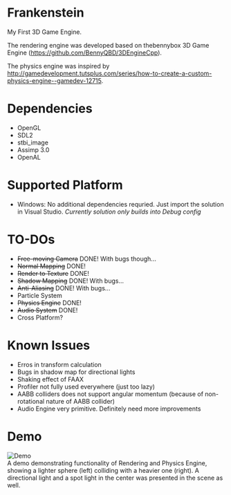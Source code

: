Frankenstein
============

My First 3D Game Engine.

The rendering engine was developed based on thebennybox 3D Game Engine (https://github.com/BennyQBD/3DEngineCpp).

The physics engine was inspired by http://gamedevelopment.tutsplus.com/series/how-to-create-a-custom-physics-engine--gamedev-12715.

Dependencies
============
- OpenGL
- SDL2
- stbi_image
- Assimp 3.0
- OpenAL

Supported Platform
============
- Windows: No additional dependencies requried. Just import the solution in Visual Studio. <i>Currently solution only builds into Debug config</i>

TO-DOs
============
- <del>Free-moving Camera</del> DONE! With bugs though...
- <del>Normal Mapping</del> DONE!
- <del>Render to Texture</del> DONE!
- <del>Shadow Mapping</del> DONE! With bugs...
- <del>Anti-Aliasing</del> DONE! With bugs...
- Particle System
- <del>Physics Engine</del> DONE!
- <del>Audio System</del> DONE!
- Cross Platform?

Known Issues
============
- Erros in transform calculation
- Bugs in shadow map for directional lights
- Shaking effect of FAAX
- Profiler not fully used everywhere (just too lazy)
- AABB colliders does not support angular momentum (because of non-rotational nature of AABB collider)
- Audio Engine very primitive. Definitely need more improvements

Demo
===========
![Demo](https://raw.githubusercontent.com/everfor/Frankenstein/master/demo.gif)
<br> A demo demonstrating functionality of Rendering and Physics Engine, showing a lighter sphere (left) colliding with a heavier one (right). A directional light and a spot light in the center was presented in the scene as well.
